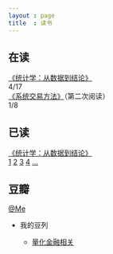 ```yaml
---
layout : page
title  : 读书
---
```


## 在读

<div class="row">
  	<div class="span3"><a href="http://book.douban.com/subject/2193810/">《统计学：从数据到结论》</a></div>
  	<div class="span4">
  		<div class="controls progress">
      		<div class="bar" style="width: 24%;"></div>4/17
    	</div>
	</div>
</div>

<div class="row">
  	<div class="span3"><a href="http://book.douban.com/subject/1281186/">《系统交易方法》</a>（第二次阅读）</div>
  	<div class="span4">
  		<div class="controls progress">
      		<div class="bar" style="width: 13%;"></div>1/8
    	</div>
	</div>
</div>

## 已读

<div class="row">
  	<div class="span3"><a href="http://book.douban.com/subject/2193810/">《统计学：从数据到结论》</a></div>
  	<div class="span3">
			<a class="badge badge-inverse" href="/2013/05/12/statistics_intro_1.html">1</a>
			<a class="badge badge-inverse" href="/2013/05/19/statistics_intro_2.html">2</a>
			<a class="badge badge-inverse" href="/2013/05/31/statistics_intro_3.html">3</a>
      <a class="badge badge-inverse" href="/2013/06/07/statistics_intro_4.html">4</a>
			<a class="badge" href="#">...</a>
	</div>
</div>


## 豆瓣

[@Me](http://www.douban.com/people/58312900/)

- 我的豆列

  + [量化金融相关](http://book.douban.com/doulist/2500402/)

